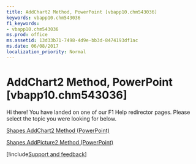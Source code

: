 ```yaml
---
title: AddChart2 Method, PowerPoint [vbapp10.chm543036]
keywords: vbapp10.chm543036
f1_keywords:
- vbapp10.chm543036
ms.prod: office
ms.assetid: 13d33b71-7498-4d9e-bb3d-8474193df1ac
ms.date: 06/08/2017
localization_priority: Normal
---
```



# AddChart2 Method, PowerPoint [vbapp10.chm543036]

Hi there! You have landed on one of our F1 Help redirector pages. Please select the topic you were looking for below.

[Shapes.AddChart2 Method (PowerPoint)](http://msdn.microsoft.com/library/07f225bc-1c0d-cca5-b6a3-9de0a018eb4c%28Office.15%29.aspx)

[Shapes.AddPicture2 Method (PowerPoint)](http://msdn.microsoft.com/library/2956fa14-40bb-458a-aef1-caceab15e067%28Office.15%29.aspx)

[!include[Support and feedback](~/includes/feedback-boilerplate.md)]